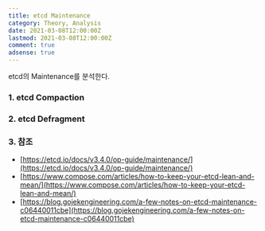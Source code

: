 ```yaml
---
title: etcd Maintenance
category: Theory, Analysis
date: 2021-03-08T12:00:00Z
lastmod: 2021-03-08T12:00:00Z
comment: true
adsense: true
---
```


etcd의 Maintenance를 분석한다.

### 1. etcd Compaction

### 2. etcd Defragment

### 3. 참조

* [https://etcd.io/docs/v3.4.0/op-guide/maintenance/](https://etcd.io/docs/v3.4.0/op-guide/maintenance/)
* [https://www.compose.com/articles/how-to-keep-your-etcd-lean-and-mean/](https://www.compose.com/articles/how-to-keep-your-etcd-lean-and-mean/)
* [https://blog.gojekengineering.com/a-few-notes-on-etcd-maintenance-c06440011cbe](https://blog.gojekengineering.com/a-few-notes-on-etcd-maintenance-c06440011cbe)
